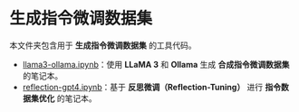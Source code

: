# 生成指令微调数据集

本文件夹包含用于 **生成指令微调数据集** 的工具代码。

- [llama3-ollama.ipynb](llama3-ollama.ipynb)：使用 **LLaMA 3** 和 **Ollama** 生成 **合成指令微调数据集** 的笔记本。  
- [reflection-gpt4.ipynb](reflection-gpt4.ipynb)：基于 **反思微调（Reflection-Tuning）** 进行 **指令数据集优化** 的笔记本。  
